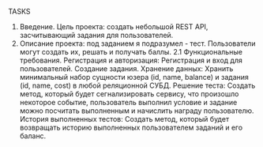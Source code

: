TASKS 

1) Введение.
   Цель проекта: создать небольшой REST API, засчитывающий задания для пользователей.
2) Описание проекта: под заданием я подразумел - тест. Пользователи могут создать их, решать и получать баллы.
   2.1 Функциональные требования.
     Регистрация и авторизация: Регистрация и вход для пользователей.
     Создание задания.
     Хранение данных: Хранить минимальный набор сущности юзера (id, name, balance) и задания (id, name, cost) в любой реляционной СУБД.
     Решение теста: Создать метод, который будет сегнализировать сервису, что произошло некоторое событие, пользователь выполнил условие и задание можно посчитать выполненным и начислить награду пользователю.
     История выполненных тестов: Создать метод, который будет возвращать историю выполненных пользователем заданий и его баланс.
     
     
   
